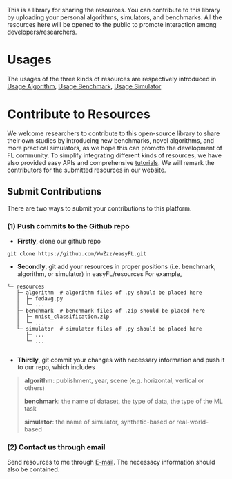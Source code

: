 This is a library for sharing the resources. You can contribute to this library by 
uploading your personal algorithms, simulators, and benchmarks. All the resources here will
be opened to the public to promote interaction among developers/researchers.

# Usages
The usages of the three kinds of resources are respectively introduced in [Usage Algorithm](./algorithm/index.md), [Usage Benchmark](./benchmark/index.md), [Usage Simulator](./simulator/index.md)

# Contribute to Resources
We welcome researchers to contribute to this open-source library to share their own studies by introducing new benchmarks, novel algorithms, and more practical simulators, as we hope this can promoto the development of FL community.
To simplify integrating different kinds of resources, we have also provided easy APIs and comprehensive [tutorials](../Tutorials/index.md).
We will remark the contributors for the submitted resources in our website.

## Submit Contributions
There are two ways to submit your contributions to this platform.

### (1) Push commits to the Github repo
- **Firstly**, clone our github repo
```shell
git clone https://github.com/WwZzz/easyFL.git
```

- **Secondly**, git add your resources in proper positions (i.e. benchmark, algorithm, or simulator) in easyFL/resources
For example, 
```
└─ resources
   ├─ algorithm  # algorithm files of .py should be placed here
   │  ├─ fedavg.py  
   │  └─ ...
   ├─ benchmark  # benchmark files of .zip should be placed here
   │  ├─ mnist_classification.zip 
   │  └─ ...
   └─ simulator  # simulator files of .py should be placed here
      ├─ ...
      └─ ...
 
```

- **Thirdly**, git commit your changes with necessary information and push it to our repo, which includes

> **algorithm**: publishment, year, scene (e.g. horizontal, vertical or others)
> 
> **benchmark**: the name of dataset, the type of data, the type of the ML task
> 
> **simulator**: the name of simulator, synthetic-based or real-world-based

### (2) Contact us through email
Send resources to me through [E-mail](../about.md). The necessacy information should also be contained.


